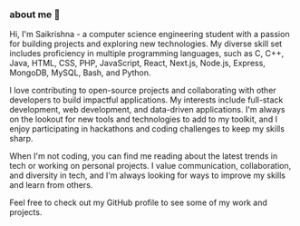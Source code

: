 ### about me 👋


Hi, I'm Saikrishna - a computer science engineering student with a passion for building projects and exploring new technologies. My diverse skill set includes proficiency in multiple programming languages, such as C, C++, Java, HTML, CSS, PHP, JavaScript, React, Next.js, Node.js, Express, MongoDB, MySQL, Bash, and Python.

I love contributing to open-source projects and collaborating with other developers to build impactful applications. My interests include full-stack development, web development, and data-driven applications. I'm always on the lookout for new tools and technologies to add to my toolkit, and I enjoy participating in hackathons and coding challenges to keep my skills sharp.

When I'm not coding, you can find me reading about the latest trends in tech or working on personal projects. I value communication, collaboration, and diversity in tech, and I'm always looking for ways to improve my skills and learn from others.

Feel free to check out my GitHub profile to see some of my work and projects.

<!--
**saikrishna488/saikrishna488** is a ✨ _special_ ✨ repository because its `README.md` (this file) appears on your GitHub profile.

Here are some ideas to get you started:

- 🔭 I’m currently working on ...
- 🌱 I’m currently learning ...
- 👯 I’m looking to collaborate on ...
- 🤔 I’m looking for help with ...
- 💬 Ask me about ...
- 📫 How to reach me: ...
- 😄 Pronouns: ...
- ⚡ Fun fact: ...
-->
